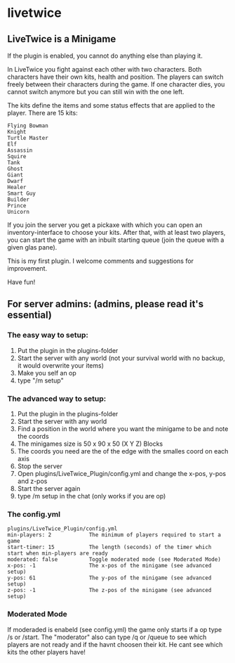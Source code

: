 # livetwice
## LiveTwice is a Minigame
If the plugin is enabled, you cannot do anything else than playing it.

In LiveTwice you fight against each other with two characters. Both characters have their own kits, health and position. The players can switch freely between their characters during the game. If one character dies, you cannot switch anymore but you can still win with the one left.

The kits define the items and some status effects that are applied to the player.
There are 15 kits:

    Flying Bowman
    Knight
    Turtle Master
    Elf
    Assassin
    Squire
    Tank
    Ghost
    Giant
    Dwarf
    Healer
    Smart Guy
    Builder
    Prince
    Unicorn

If you join the server you get a pickaxe with which you can open an inventory-interface to choose your kits. After that, with at least two players, you can start the game with an inbuilt starting queue (join the queue with a given glas pane).

This is my first plugin. I welcome comments and suggestions for improvement.

Have fun!

## For server admins: (admins, please read it's essential)
### The easy way to setup:
1. Put the plugin in the plugins-folder
2. Start the server with any world (not your survival world with no backup, it would overwrite your items)
3. Make you self an op
4. type "/m setup"

### The advanced way to setup:
1. Put the plugin in the plugins-folder
2. Start the server with any world
3. Find a position in the world where you want the minigame to be and note the coords
4. The minigames size is 50 x 90 x 50 (X Y Z) Blocks
5. The coords you need are the of the edge with the smalles coord on each axis
6. Stop the server
7. Open plugins/LiveTwice_Plugin/config.yml and change the x-pos, y-pos and z-pos
8. Start the server again
9. type /m setup in the chat (only works if you are op)

### The config.yml
    plugins/LiveTwice_Plugin/config.yml
    min-players: 2            The minimum of players required to start a game
    start-timer: 15           The length (seconds) of the timer which start when min-players are ready
    moderated: false          Toggle moderated mode (see Moderated Mode)
    x-pos: -1                 The x-pos of the minigame (see advanced setup)
    y-pos: 61                 The y-pos of the minigame (see advanced setup)
    z-pos: -1                 The z-pos of the minigame (see advanced setup)

 
### Moderated Mode
If moderaded is enabeld (see config.yml) the game only starts if a op type /s or /start.
The "moderator" also can type /q or /queue to see which players are not ready and if the havnt choosen their kit.
He cant see which kits the other players have!
